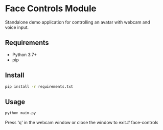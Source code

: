 # Face Controls Module

Standalone demo application for controlling an avatar with webcam and voice input.

## Requirements
- Python 3.7+
- pip

## Install
```bash
pip install -r requirements.txt
```

## Usage
```bash
python main.py
```

Press 'q' in the webcam window or close the window to exit.# face-controls
